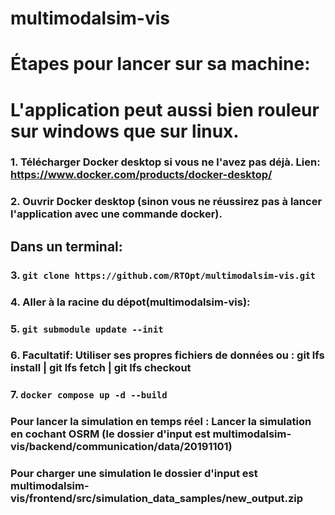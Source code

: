 # multimodalsim-vis
# Étapes pour lancer sur sa machine:
# L'application peut aussi bien rouleur sur windows que sur linux.
### 1. Télécharger Docker desktop si vous ne l'avez pas déjà. Lien: https://www.docker.com/products/docker-desktop/
### 2. Ouvrir Docker desktop (sinon vous ne réussirez pas à lancer l'application avec une commande docker).
## Dans un terminal: 
### 3. `git clone https://github.com/RTOpt/multimodalsim-vis.git`
### 4. Aller à la racine du dépot(multimodalsim-vis):
### 5. `git submodule update --init`
### 6. Facultatif: Utiliser ses propres fichiers de données ou : git lfs install | git lfs fetch | git lfs checkout
### 7. `docker compose up -d --build`
### Pour lancer la simulation en temps réel : Lancer la simulation en cochant OSRM (le dossier d'input est multimodalsim-vis/backend/communication/data/20191101)
### Pour charger une simulation le dossier d'input est multimodalsim-vis/frontend/src/simulation_data_samples/new_output.zip
